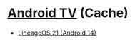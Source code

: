 # [Android TV](https://www.android.com/tv/) (Cache)

- [LineageOS 21 (Android 14)](https://konstakang.com/devices/rpi4/LineageOS21/)